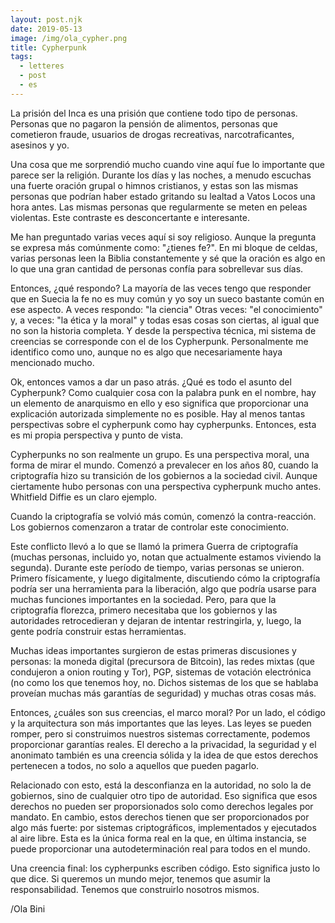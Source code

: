 ```yaml
---
layout: post.njk
date: 2019-05-13
image: /img/ola_cypher.png
title: Cypherpunk
tags:
  - letteres
  - post
  - es
---
```


La prisión del Inca es una prisión que contiene todo tipo de personas. Personas que no pagaron la pensión de alimentos, personas que cometieron fraude, usuarios de drogas recreativas, narcotraficantes, asesinos y yo.

Una cosa que me sorprendió mucho cuando vine aquí fue lo importante que parece ser la religión. Durante los días y las noches, a menudo escuchas una fuerte oración grupal o himnos cristianos, y estas son las mismas personas que podrían haber estado gritando su lealtad a Vatos Locos una hora antes. Las mismas personas que regularmente se meten en peleas violentas. Este contraste es desconcertante e interesante.

Me han preguntado varias veces aquí si soy religioso. Aunque la pregunta se expresa más comúnmente como: "¿tienes fe?". En mi bloque de celdas, varias personas leen la Biblia constantemente y sé que la oración es algo en lo que una gran cantidad de personas confía para sobrellevar sus días.

Entonces, ¿qué respondo? La mayoría de las veces tengo que responder que en Suecia la fe no es muy común y yo soy un sueco bastante común en ese aspecto. A veces respondo: "la ciencia" Otras veces: "el conocimiento" y, a veces: "la ética y la moral" y todas esas cosas son ciertas, al igual que no son la historia completa. Y desde la perspectiva técnica, mi sistema de creencias se corresponde con el de los Cypherpunk. Personalmente me identifico como uno, aunque no es algo que necesariamente haya mencionado mucho.

Ok, entonces vamos a dar un paso atrás. ¿Qué es todo el asunto del Cypherpunk? Como cualquier cosa con la palabra punk en el nombre, hay un elemento de anarquismo en ello y eso significa que proporcionar una explicación autorizada simplemente no es posible. Hay al menos tantas perspectivas sobre el cypherpunk como hay cypherpunks. Entonces, esta es mi propia perspectiva y punto de vista.

Cypherpunks no son realmente un grupo. Es una perspectiva moral, una forma de mirar el mundo. Comenzó a prevalecer en los años 80, cuando la criptografía hizo su transición de los gobiernos a la sociedad civil. Aunque ciertamente hubo personas con una perspectiva cypherpunk mucho antes. Whitfield Diffie es un claro ejemplo.

Cuando la criptografía se volvió más común, comenzó la contra-reacción. Los gobiernos comenzaron a tratar de controlar este conocimiento.

Este conflicto llevó a lo que se llamó la primera Guerra de criptografía (muchas personas, incluido yo, notan que actualmente estamos viviendo la segunda). Durante este período de tiempo, varias personas se unieron. Primero físicamente, y luego digitalmente, discutiendo cómo la criptografía podría ser una herramienta para la liberación, algo que podría usarse para muchas funciones importantes en la sociedad. Pero, para que la criptografía florezca, primero necesitaba que los gobiernos y las autoridades retrocedieran y dejaran de intentar restringirla, y, luego, la gente podría construir estas herramientas.

Muchas ideas importantes surgieron de estas primeras discusiones y personas: la moneda digital (precursora de Bitcoin), las redes mixtas (que condujeron a onion routing y Tor), PGP, sistemas de votación electrónica (no como los que tenemos hoy, no. Dichos sistemas de los que se hablaba proveían muchas más garantías de seguridad) y muchas otras cosas más.

Entonces, ¿cuáles son sus creencias, el marco moral? Por un lado, el código y la arquitectura son más importantes que las leyes. Las leyes se pueden romper, pero si construimos nuestros sistemas correctamente, podemos proporcionar garantías reales. El derecho a la privacidad, la seguridad y el anonimato también es una creencia sólida y la idea de que estos derechos pertenecen a todos, no solo a aquellos que pueden pagarlo.

Relacionado con esto, está la desconfianza en la autoridad, no solo la de gobiernos, sino de cualquier otro tipo de autoridad. Eso significa que esos derechos no pueden ser proporsionados solo como derechos legales por mandato. En cambio, estos derechos tienen que ser proporcionados por algo más fuerte: por sistemas criptográficos, implementados y ejecutados al aire libre. Esta es la única forma real en la que, en última instancia, se puede proporcionar una autodeterminación real para todos en el mundo.

Una creencia final: los cypherpunks escriben código. Esto significa justo lo que dice. Si queremos un mundo mejor, tenemos que asumir la responsabilidad. Tenemos que construirlo nosotros mismos.

/Ola Bini
